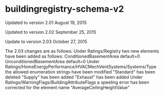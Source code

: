 # buildingregistry-schema-v2
Updated to version 2.01 August 19, 2015

Updated to version 2.02 September 25, 2015

Update to version 2.03 October 27, 2015

The 2.03 changes are as follows:
Under Ratings/Registry two new elements have been added as follows:
    ConditionedBasementArea default=0
    UnconditionedBasementArea default=0
Under Ratings/HomeEnergyPerformance/HVACMechVentSystems/Systems/Type the allowed enumeration strings have been modified
    "Standard" has been deleted
    "Supply" has been added
    "Exhaust" has been added
Under Ratings/WarningFlags/BuildingAttributeFlags a speeling error has been corrected for the element name
    "AverageCeilingHeightValue"
